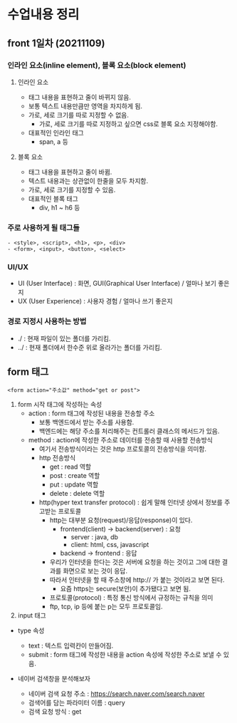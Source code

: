 # 수업내용 정리

## front 1일차 (20211109)

### 인라인 요소(inline element), 블록 요소(block element)

1. 인라인 요소
    - 태그 내용을 표현하고 줄이 바뀌지 않음.
    - 보통 텍스트 내용만큼만 영역을 차지하게 됨.
    - 가로, 세로 크기를 따로 지정할 수 없음.
        - 가로, 세로 크기를 따로 지정하고 싶으면 css로 블록 요소 지정해야함.
    - 대표적인 인라인 태그
        - span, a 등

2. 블록 요소
    - 태그 내용을 표현하고 줄이 바뀜.
    - 텍스트 내용과는 상관없이 한줄을 모두 차지함.
    - 가로, 세로 크기를 지정할 수 있음.
    - 대표적인 블록 태그
        - div, h1 ~ h6 등

### 주로 사용하게 될 태그들
```
- <style>, <script>, <h1>, <p>, <div>
- <form>, <input>, <button>, <select>
```

### UI/UX
- UI (User Interface) : 화면, GUI(Graphical User Interface) / 얼마나 보기 좋은지
- UX (User Experience) : 사용자 경험 / 얼마나 쓰기 좋은지

### 경로 지정시 사용하는 방법
- ./ : 현재 파일이 있는 폴더를 가리킴.
- ../ : 현재 폴더에서 한수준 위로 올라가는 폴더를 가리킴.

## form 태그
```
<form action="주소값" method="get or post">
```
1. form 시작 태그에 작성하는 속성
    - action : form 태그에 작성된 내용을 전송할 주소
        - 보통 백엔드에서 받는 주소를 사용함.
        - 백엔드에는 해당 주소를 처리해주는 컨트롤러 클래스의 메서드가 있음.
    - method : action에 작성한 주소로 데이터를 전송할 때 사용할 전송방식
        - 여기서 전송방식이라는 것은 http 프로토콜의 전송방식을 의미함.
        - http 전송방식
            - get : read 역할
            - post : create 역할
            - put : update 역할
            - delete : delete 역할
        - http(hyper text transfer protocol) : 쉽게 말해 인터넷 상에서 정보를 주고받는 프로토콜
            - http는 대부분 요청(request)/응답(response)이 있다.
                - frontend(client) -> backend(server) : 요청
                    - server : java, db
                    - client: html, css, javascript
                - backend -> frontend : 응답
            - 우리가 인터넷을 한다는 것은 서버에 요청을 하는 것이고 그에 대한 결과를 화면으로 보는 것이 응답.
            - 따라서 인터넷을 할 때 주소창에 http:// 가 붙는 것이라고 보면 된다.
                - 요즘 https는 secure(보안)이 추가됐다고 보면 됨.
            - 프로토콜(protocol) : 특정 통신 방식에서 규정하는 규칙을 의미
            - ftp, tcp, ip 등에 붙는 p는 모두 프로토콜임.
2. input 태그
- type 속성
    - text : 텍스트 입력칸이 만들어짐.
    - submit : form 태그에 작성한 내용을 action 속성에 작성한 주소로 보낼 수 있음.

- 네이버 검색창을 분석해보자
    - 네이버 검색 요청 주소 : https://search.naver.com/search.naver
    - 검색어를 담는 파라미터 이름 : query
    - 검색 요청 방식 : get